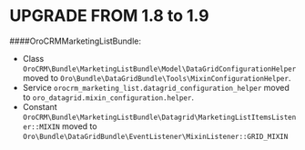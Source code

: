 UPGRADE FROM 1.8 to 1.9
=======================

####OroCRMMarketingListBundle:

- Class `OroCRM\Bundle\MarketingListBundle\Model\DataGridConfigurationHelper` moved to `Oro\Bundle\DataGridBundle\Tools\MixinConfigurationHelper`.
- Service `orocrm_marketing_list.datagrid_configuration_helper` moved to `oro_datagrid.mixin_configuration.helper`.
- Constant `OroCRM\Bundle\MarketingListBundle\Datagrid\MarketingListItemsListener::MIXIN` moved to `Oro\Bundle\DataGridBundle\EventListener\MixinListener::GRID_MIXIN`
